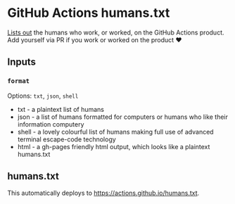 # GitHub Actions humans.txt

[Lists out](https://actions.github.io/humans.txt) the humans who work, or worked, on the GitHub Actions product. Add yourself via PR if you work or worked on the product ❤️

## Inputs

### `format`

Options: `txt`, `json`, `shell`

- txt - a plaintext list of humans
- json - a list of humans formatted for computers or humans who like their information computery
- shell - a lovely colourful list of humans making full use of advanced terminal escape-code technology
- html - a gh-pages friendly html output, which looks like a plaintext humans.txt

## humans.txt

This automatically deploys to https://actions.github.io/humans.txt.
